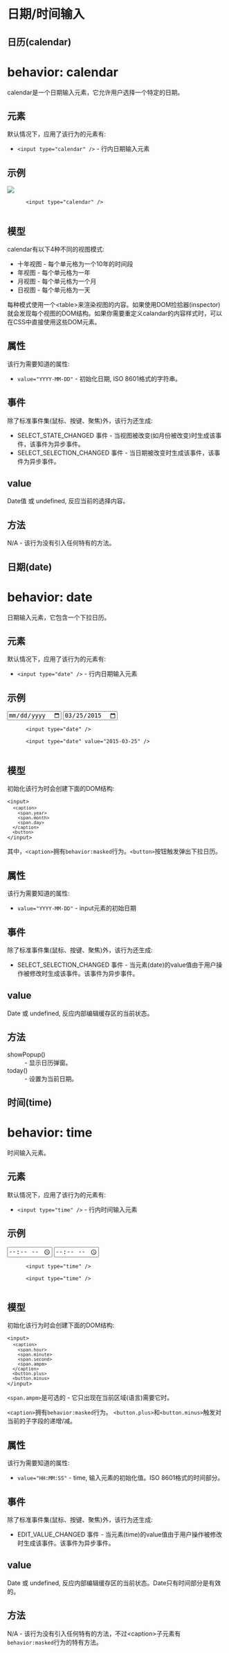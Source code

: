 # 日期/时间输入

## 日历(calendar)

<h1>behavior: calendar</h1>
  <p>calendar是一个日期输入元素，它允许用户选择一个特定的日期。</p>
  <h2>元素</h2>
  <p>默认情况下，应用了该行为的元素有:</p>
  <ul>
    <li><code>&lt;input type=&quot;calendar&quot; /&gt;</code> - 行内日期输入元素</li></ul>
  <h2>示例</h2>
  <div>
  <ClientOnly>
    <demo-block><div slot="source">
      <img src="../imgs/js_日历.jpg">
    </div>
    <div slot="highlight"><code>
      &lt;input type="calendar" /&gt;
    </code></div></demo-block>
    </ClientOnly>
  </div>
  <h2>模型</h2>
  <p>calendar有以下4种不同的视图模式:</p>
  <ul>
    <li>十年视图 - 每个单元格为一个10年的时间段</li>
    <li>年视图   - 每个单元格为一年</li>
    <li>月视图   - 每个单元格为一个月</li>
    <li>日视图   - 每个单元格为一天</li></ul>
  <p>每种模式使用一个&lt;table&gt;来渲染视图的内容。如果使用DOM捡拾器(inspector)就会发现每个视图的DOM结构。如果你需要重定义calandar的内容样式时，可以在CSS中直接使用这些DOM元素。</p>
  <h2>属性</h2>
  <p>该行为需要知道的属性:</p>
  <ul>
    <li><code>value=&quot;YYYY-MM-DD&quot;</code> - 初始化日期, ISO 8601格式的字符串。</li></ul>
  <h2>事件</h2>
  <p>除了标准事件集(鼠标、按键、聚焦)外，该行为还生成:</p>
  <ul>
    <li>SELECT_STATE_CHANGED 事件 - 当视图被改变(如月份被改变)时生成该事件，该事件为异步事件。</li>
    <li>SELECT_SELECTION_CHANGED 事件 - 当日期被改变时生成该事件，该事件为异步事件。</li></ul>
  <h2>value</h2>
  <p>Date值 或 undefined, 反应当前的选择内容。</p>
  <h2>方法</h2>
  <p>N/A - 该行为没有引入任何特有的方法。</p>

## 日期(date)

<h1>behavior: date</h1>
  <p>日期输入元素，它包含一个下拉日历。</p>
  <h2>元素</h2>
  <p>默认情况下，应用了该行为的元素有:</p>
  <ul>
    <li><code>&lt;input type=&quot;date&quot; /&gt;</code> - 行内日期输入元素</li></ul>
  <h2>示例</h2>
  <div>
    <ClientOnly>
    <demo-block><div slot="source">
      <input type="date" />
      <input type="date" value="2015-03-25" />
    </div>
    <div slot="highlight"><code>
      &lt;input type="date" /&gt;<br />
      &lt;input type="date" value="2015-03-25" /&gt;
    </code></div></demo-block>
    </ClientOnly>
  </div>
  <h2>模型</h2>
  <p>初始化该行为时会创建下面的DOM结构:</p>
  <pre><code>&lt;input&gt;
 <code> &lt;caption&gt;
    &lt;span.year&gt;
    &lt;span.month&gt;
    &lt;span.day&gt;
  &lt;/caption&gt;
  &lt;button&gt;
</code>&lt;/input&gt;
</code></pre>
  <p>其中，<code>&lt;caption&gt;</code>拥有<code>behavior:masked</code>行为。<code>&lt;button&gt;</code>按钮触发弹出下拉日历。</p>
  <h2>属性</h2>
  <p>该行为需要知道的属性:</p>
  <ul>
    <li><code>value=&quot;YYYY-MM-DD&quot;</code> - input元素的初始日期</li></ul>
  <h2>事件</h2>
  <p>除了标准事件集(鼠标、按键、聚焦)外，该行为还生成:</p>
  <ul>
    <li>SELECT_SELECTION_CHANGED 事件 - 当元素(date)的value值由于用户操作被修改时生成该事件。该事件为异步事件。</li></ul>
  <h2>value</h2>
  <p>Date 或 undefined, 反应内部编辑缓存区的当前状态。</p>
  <h2>方法</h2>
  <dl>
    <dt>showPopup()</dt>
    <dd>- 显示日历弹窗。</dd>
		<dt>today()</dt>
		<dd>- 设置为当前日期。</dd>
  </dl>

## 时间(time)

<h1>behavior: time</h1>
  <p>时间输入元素。</p>
  <h2>元素</h2>
  <p>默认情况下，应用了该行为的元素有:</p>
  <ul>
    <li><code>&lt;input type=&quot;time&quot; /&gt;</code> - 行内时间输入元素</li></ul>
  <h2>示例</h2>
  <div>
    <ClientOnly>
    <demo-block><div slot="source">
      <input type="time" />
      <input type="time" />
    </div>
    <div slot="highlight"><code>
      &lt;input type="time" /&gt;<br />
      &lt;input type="time" /&gt;
    </code></div></demo-block>
    </ClientOnly>
  </div>
  <h2>模型</h2>
  <p>初始化该行为时会创建下面的DOM结构:</p>
  <pre><code>&lt;input&gt;
 <code> &lt;caption&gt;
    &lt;span.hour&gt;
    &lt;span.minute&gt;
    &lt;span.second&gt;
    &lt;span.ampm&gt;
  &lt;/caption&gt;
  &lt;button.plus&gt;
  &lt;button.minus&gt;
</code>&lt;/input&gt;
</code></pre>
  <p><code>&lt;span.ampm&gt;</code>是可选的 - 它只出现在当前区域(语言)需要它时。</p>
  <p><code>&lt;caption&gt;</code>拥有<code>behavior:masked</code>行为。
  <code>&lt;button.plus&gt;</code>和<code>&lt;button.minus&gt;</code>触发对当前的子字段的递增/减。</p>
  <h2>属性</h2>
  <p>该行为需要知道的属性:</p>
  <ul>
    <li><code>value=&quot;HH:MM:SS&quot;</code> - time, 输入元素的初始化值。ISO 8601格式的时间部分。</li></ul>
  <h2>事件</h2>
  <p>除了标准事件集(鼠标、按键、聚焦)外，该行为还生成:</p>
  <ul>
    <li>EDIT_VALUE_CHANGED 事件 - 当元素(time)的value值由于用户操作被修改时生成该事件。该事件为异步事件。</li></ul>
  <h2>value</h2>
  <p>Date 或 undefined, 反应内部编辑缓存区的当前状态。Date只有时间部分是有效的。</p>
  <h2>方法</h2>
  <p>N/A - 该行为没有引入任何特有的方法，不过&lt;caption&gt;子元素有<code>behavior:masked</code>行为的特有方法。</p>
  <dl></dl>